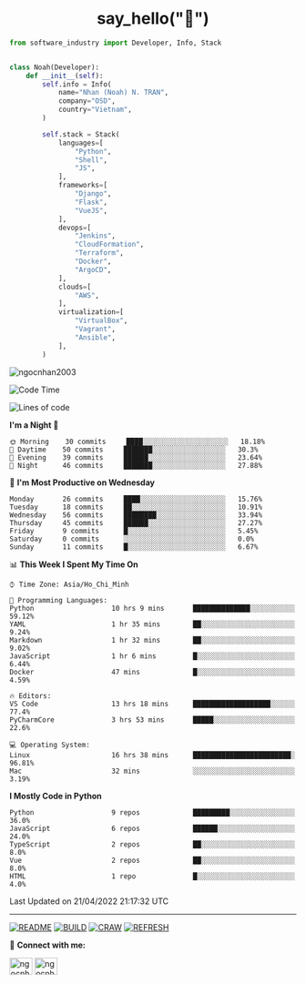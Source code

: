 <h1 align="center">say_hello("👋")</h1>

```python
from software_industry import Developer, Info, Stack


class Noah(Developer):
    def __init__(self):
        self.info = Info(
            name="Nhan (Noah) N. TRAN",
            company="OSD",
            country="Vietnam",
        )

        self.stack = Stack(
            languages=[
                "Python",
                "Shell",
                "JS",
            ],
            frameworks=[
                "Django",
                "Flask",
                "VueJS",
            ],
            devops=[
                "Jenkins",
                "CloudFormation",
                "Terraform",
                "Docker",
                "ArgoCD",
            ],
            clouds=[
                "AWS",
            ],
            virtualization=[
                "VirtualBox",
                "Vagrant",
                "Ansible",
            ],
        )
```
<img src="https://komarev.com/ghpvc/?username=ngocnhan2003&label=Profile%20views&color=0e75b6&style=flat" alt="ngocnhan2003" /> 

<!--START_SECTION:waka-->
![Code Time](http://img.shields.io/badge/Code%20Time-259%20hrs%2053%20mins-blue)

![Lines of code](https://img.shields.io/badge/From%20Hello%20World%20I%27ve%20Written-12%20Thousand%20lines%20of%20code-blue)

**I'm a Night 🦉** 

```text
🌞 Morning    30 commits     ████░░░░░░░░░░░░░░░░░░░░░   18.18% 
🌆 Daytime    50 commits     ███████░░░░░░░░░░░░░░░░░░   30.3% 
🌃 Evening    39 commits     ██████░░░░░░░░░░░░░░░░░░░   23.64% 
🌙 Night      46 commits     ███████░░░░░░░░░░░░░░░░░░   27.88%

```
📅 **I'm Most Productive on Wednesday** 

```text
Monday       26 commits     ████░░░░░░░░░░░░░░░░░░░░░   15.76% 
Tuesday      18 commits     ██░░░░░░░░░░░░░░░░░░░░░░░   10.91% 
Wednesday    56 commits     ████████░░░░░░░░░░░░░░░░░   33.94% 
Thursday     45 commits     ██████░░░░░░░░░░░░░░░░░░░   27.27% 
Friday       9 commits      █░░░░░░░░░░░░░░░░░░░░░░░░   5.45% 
Saturday     0 commits      ░░░░░░░░░░░░░░░░░░░░░░░░░   0.0% 
Sunday       11 commits     █░░░░░░░░░░░░░░░░░░░░░░░░   6.67%

```


📊 **This Week I Spent My Time On** 

```text
⌚︎ Time Zone: Asia/Ho_Chi_Minh

💬 Programming Languages: 
Python                   10 hrs 9 mins       ██████████████░░░░░░░░░░░   59.12% 
YAML                     1 hr 35 mins        ██░░░░░░░░░░░░░░░░░░░░░░░   9.24% 
Markdown                 1 hr 32 mins        ██░░░░░░░░░░░░░░░░░░░░░░░   9.02% 
JavaScript               1 hr 6 mins         █░░░░░░░░░░░░░░░░░░░░░░░░   6.44% 
Docker                   47 mins             █░░░░░░░░░░░░░░░░░░░░░░░░   4.59%

🔥 Editors: 
VS Code                  13 hrs 18 mins      ███████████████████░░░░░░   77.4% 
PyCharmCore              3 hrs 53 mins       █████░░░░░░░░░░░░░░░░░░░░   22.6%

💻 Operating System: 
Linux                    16 hrs 38 mins      ████████████████████████░   96.81% 
Mac                      32 mins             ░░░░░░░░░░░░░░░░░░░░░░░░░   3.19%

```

**I Mostly Code in Python** 

```text
Python                   9 repos             █████████░░░░░░░░░░░░░░░░   36.0% 
JavaScript               6 repos             ██████░░░░░░░░░░░░░░░░░░░   24.0% 
TypeScript               2 repos             ██░░░░░░░░░░░░░░░░░░░░░░░   8.0% 
Vue                      2 repos             ██░░░░░░░░░░░░░░░░░░░░░░░   8.0% 
HTML                     1 repo              █░░░░░░░░░░░░░░░░░░░░░░░░   4.0%

```



 Last Updated on 21/04/2022 21:17:32 UTC
<!--END_SECTION:waka-->

<hr>

[![README](https://github.com/ngocnhan2003/ngocnhan2003/actions/workflows/000_readme.yml/badge.svg)](https://github.com/ngocnhan2003/ngocnhan2003/actions/workflows/000_readme.yml)
[![BUILD](https://github.com/ngocnhan2003/ngocnhan2003/actions/workflows/001_build.yml/badge.svg)](https://github.com/ngocnhan2003/ngocnhan2003/actions/workflows/001_build.yml)
[![CRAW](https://github.com/ngocnhan2003/ngocnhan2003/actions/workflows/002_craw.yml/badge.svg)](https://github.com/ngocnhan2003/ngocnhan2003/actions/workflows/002_craw.yml)
[![REFRESH](https://github.com/ngocnhan2003/ngocnhan2003/actions/workflows/003_refresh_cdn.yml/badge.svg)](https://github.com/ngocnhan2003/ngocnhan2003/actions/workflows/003_refresh_cdn.yml)

🔗 **Connect with me:**

<a href="https://linkedin.com/in/ngocnhan2003" target="blank"><img align="center" src="https://raw.githubusercontent.com/rahuldkjain/github-profile-readme-generator/master/src/images/icons/Social/linked-in-alt.svg" alt="ngocnhan2003" height="30" width="40" /></a>
<a href="https://instagram.com/ngocnhan2003" target="blank"><img align="center" src="https://raw.githubusercontent.com/rahuldkjain/github-profile-readme-generator/master/src/images/icons/Social/instagram.svg" alt="ngocnhan2003" height="30" width="40" /></a>
